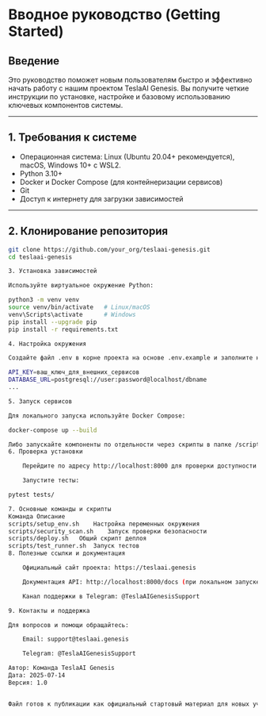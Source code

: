 # Вводное руководство (Getting Started)

## Введение

Это руководство поможет новым пользователям быстро и эффективно начать работу с нашим проектом TeslaAI Genesis. Вы получите четкие инструкции по установке, настройке и базовому использованию ключевых компонентов системы.

---

## 1. Требования к системе

- Операционная система: Linux (Ubuntu 20.04+ рекомендуется), macOS, Windows 10+ с WSL2.
- Python 3.10+
- Docker и Docker Compose (для контейнеризации сервисов)
- Git
- Доступ к интернету для загрузки зависимостей

---

## 2. Клонирование репозитория

```bash
git clone https://github.com/your_org/teslaai-genesis.git
cd teslaai-genesis

3. Установка зависимостей

Используйте виртуальное окружение Python:

python3 -m venv venv
source venv/bin/activate   # Linux/macOS
venv\Scripts\activate      # Windows
pip install --upgrade pip
pip install -r requirements.txt

4. Настройка окружения

Создайте файл .env в корне проекта на основе .env.example и заполните необходимые переменные:

API_KEY=ваш_ключ_для_внешних_сервисов
DATABASE_URL=postgresql://user:password@localhost/dbname
...

5. Запуск сервисов

Для локального запуска используйте Docker Compose:

docker-compose up --build

Либо запускайте компоненты по отдельности через скрипты в папке /scripts.
6. Проверка установки

    Перейдите по адресу http://localhost:8000 для проверки доступности API.

    Запустите тесты:

pytest tests/

7. Основные команды и скрипты
Команда	Описание
scripts/setup_env.sh	Настройка переменных окружения
scripts/security_scan.sh	Запуск проверки безопасности
scripts/deploy.sh	Общий скрипт деплоя
scripts/test_runner.sh	Запуск тестов
8. Полезные ссылки и документация

    Официальный сайт проекта: https://teslaai.genesis

    Документация API: http://localhost:8000/docs (при локальном запуске)

    Канал поддержки в Telegram: @TeslaAIGenesisSupport

9. Контакты и поддержка

Для вопросов и помощи обращайтесь:

    Email: support@teslaai.genesis

    Telegram: @TeslaAIGenesisSupport

Автор: Команда TeslaAI Genesis
Дата: 2025-07-14
Версия: 1.0


Файл готов к публикации как официальный стартовый материал для новых участнико